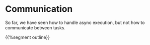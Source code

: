 # Communication

So far, we have seen how to handle async execution, but not how to communicate
between tasks.

{{%segment outline}}
